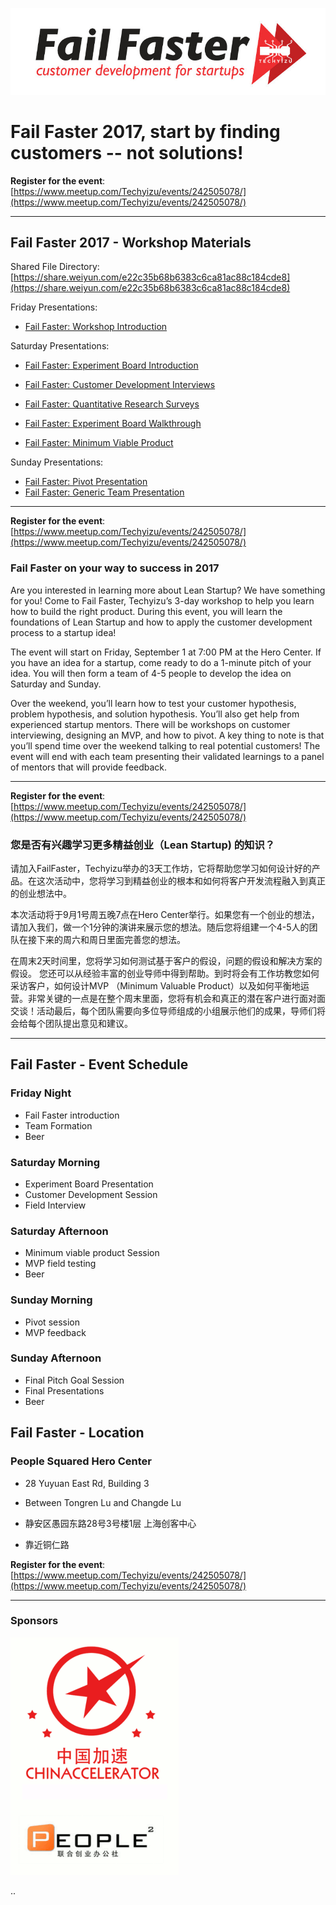 ![Fail Faster Logo](/events/images/fail_faster_logo.jpg)


# Fail Faster 2017, start by finding customers -- not solutions!

**Register for the event**:  [https://www.meetup.com/Techyizu/events/242505078/](https://www.meetup.com/Techyizu/events/242505078/)

----
## Fail Faster 2017 - Workshop Materials

Shared File Directory:  [https://share.weiyun.com/e22c35b68b6383c6ca81ac88c184cde8](https://share.weiyun.com/e22c35b68b6383c6ca81ac88c184cde8)

Friday Presentations:
* [Fail Faster: Workshop Introduction](https://share.weiyun.com/5a28e25ed751f9bbbe9bcc5578bd5b67)

Saturday Presentations:
* [Fail Faster: Experiment Board Introduction](https://share.weiyun.com/be1095f1124209ae383a965ef941148e)
* [Fail Faster: Customer Development Interviews](https://share.weiyun.com/e7954cdaa6bfdea9933be8424dcf70fe)
* [Fail Faster: Quantitative Research Surveys](https://share.weiyun.com/1cfafff0a73df2cad948d42d60e89f36)
* [Fail Faster: Experiment Board Walkthrough](https://share.weiyun.com/dd209a3774560f505c4c691b1fa5b1b0)

* [Fail Faster: Minimum Viable Product](https://share.weiyun.com/81453dbaecf58cc21d812a3817eef1ad)



Sunday Presentations:
* [Fail Faster: Pivot Presentation](https://share.weiyun.com/dee522f1bff77e7e10501aaa906266c0)
* [Fail Faster: Generic Team Presentation](https://share.weiyun.com/211a92b255dea3811c3e2b104e1322dc)

----

**Register for the event**:  [https://www.meetup.com/Techyizu/events/242505078/](https://www.meetup.com/Techyizu/events/242505078/)

### Fail Faster on your way to success in 2017



Are you interested in learning more about Lean Startup?  We have something for you! Come to Fail Faster, Techyizu’s 3-day workshop to help you learn how to build the right product.  During this event, you will learn the foundations of Lean Startup and how to apply the customer development process to a startup idea!  

The event will start on Friday, September 1 at 7:00 PM at the Hero Center. If you have an idea for a startup, come ready to do a 1-minute pitch of your idea.  You will then form a team of 4-5 people to develop the idea on Saturday and Sunday.  

Over the weekend, you’ll learn how to test your customer hypothesis, problem hypothesis, and solution hypothesis. You’ll also get help from experienced startup mentors.  There will be workshops on customer interviewing, designing an MVP, and how to pivot.  A key thing to note is that you’ll spend time over the weekend talking to real potential customers!  The event will end with each team presenting their validated learnings to a panel of mentors that will provide feedback.  


---

**Register for the event**:  [https://www.meetup.com/Techyizu/events/242505078/](https://www.meetup.com/Techyizu/events/242505078/)


### 您是否有兴趣学习更多精益创业（Lean Startup) 的知识？

请加入FailFaster，Techyizu举办的3天工作坊，它将帮助您学习如何设计好的产品。在这次活动中，您将学习到精益创业的根本和如何将客户开发流程融入到真正的创业想法中。

本次活动将于9月1号周五晚7点在Hero Center举行。如果您有一个创业的想法，请加入我们，做一个1分钟的演讲来展示您的想法。随后您将组建一个4-5人的团队在接下来的周六和周日里面完善您的想法。  

在周末2天时间里，您将学习如何测试基于客户的假设，问题的假设和解决方案的假设。 您还可以从经验丰富的创业导师中得到帮助。到时将会有工作坊教您如何采访客户，如何设计MVP （Minimum Valuable Product）以及如何平衡地运营。非常关键的一点是在整个周末里面，您将有机会和真正的潜在客户进行面对面交谈！活动最后，每个团队需要向多位导师组成的小组展示他们的成果，导师们将会给每个团队提出意见和建议。


---


## Fail Faster - Event Schedule

### Friday Night 
* Fail Faster introduction
* Team Formation
* Beer  


### Saturday Morning
* Experiment Board Presentation
* Customer Development Session
* Field Interview

### Saturday Afternoon
* Minimum viable product Session
* MVP field testing
* Beer  


### Sunday Morning
* Pivot session
* MVP feedback

### Sunday Afternoon
* Final Pitch Goal Session
* Final Presentations
* Beer


## Fail Faster - Location
### People Squared Hero Center  
* 28 Yuyuan East Rd, Building 3
* Between Tongren Lu and Changde Lu

* 静安区愚园东路28号3号楼1层 上海创客中心  
* 靠近铜仁路  



**Register for the event**:  [https://www.meetup.com/Techyizu/events/242505078/](https://www.meetup.com/Techyizu/events/242505078/)

---

### Sponsors

![Fail Faster Logo](/events/images/Chinaccelerator_Peoplesquared.gif)


..
